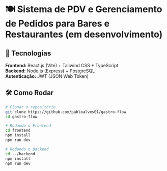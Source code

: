# 🍽️ Sistema de PDV e Gerenciamento de Pedidos para Bares e Restaurantes (em desenvolvimento)

## 🚀 Tecnologias  
**Frontend:** React.js (Vite) + Tailwind CSS + TypeScript  
**Backend:** Node.js (Express) + PostgreSQL  
**Autenticação:** JWT (JSON Web Token)  

## 🛠️ Como Rodar  
```sh
# Clonar o repositório
git clone https://github.com/pabloalves01/gastro-flow
cd gastro-flow

# Rodando o Frontend
cd frontend
npm install
npm run dev

# Rodando o Backend
cd ../backend
npm install
npm run dev
